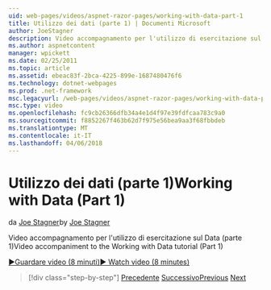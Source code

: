 ```yaml
---
uid: web-pages/videos/aspnet-razor-pages/working-with-data-part-1
title: Utilizzo dei dati (parte 1) | Documenti Microsoft
author: JoeStagner
description: Video accompagnamento per l'utilizzo di esercitazione sul Data (parte 1)
ms.author: aspnetcontent
manager: wpickett
ms.date: 02/25/2011
ms.topic: article
ms.assetid: ebeac83f-2bca-4225-899e-1687480476f6
ms.technology: dotnet-webpages
ms.prod: .net-framework
msc.legacyurl: /web-pages/videos/aspnet-razor-pages/working-with-data-part-1
msc.type: video
ms.openlocfilehash: fc9cb26366dfb34a4e1d4f97e39fdfcaa783c9a0
ms.sourcegitcommit: f8852267f463b62d7f975e56bea9aa3f68fbbdeb
ms.translationtype: MT
ms.contentlocale: it-IT
ms.lasthandoff: 04/06/2018
---
```

<a name="working-with-data-part-1"></a><span data-ttu-id="82f80-103">Utilizzo dei dati (parte 1)</span><span class="sxs-lookup"><span data-stu-id="82f80-103">Working with Data (Part 1)</span></span>
====================
<span data-ttu-id="82f80-104">da [Joe Stagner](https://github.com/JoeStagner)</span><span class="sxs-lookup"><span data-stu-id="82f80-104">by [Joe Stagner](https://github.com/JoeStagner)</span></span>

<span data-ttu-id="82f80-105">Video accompagnamento per l'utilizzo di esercitazione sul Data (parte 1)</span><span class="sxs-lookup"><span data-stu-id="82f80-105">Video accompaniment to the Working with Data tutorial (Part 1)</span></span>

[<span data-ttu-id="82f80-106">&#9654;Guardare video (8 minuti)</span><span class="sxs-lookup"><span data-stu-id="82f80-106">&#9654; Watch video (8 minutes)</span></span>](https://channel9.msdn.com/Blogs/ASP-NET-Site-Videos/working-with-data-part-1)

> [!div class="step-by-step"]
> <span data-ttu-id="82f80-107">[Precedente](working-with-forms-part-2.md)
> [Successivo](working-with-data-part-2.md)</span><span class="sxs-lookup"><span data-stu-id="82f80-107">[Previous](working-with-forms-part-2.md)
[Next](working-with-data-part-2.md)</span></span>
